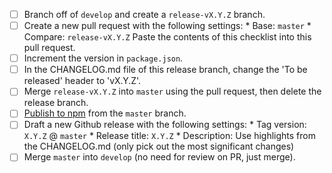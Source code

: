 - [ ] Branch off of `develop` and create a `release-vX.Y.Z` branch.
- [ ] Create a new pull request with the following settings:
      * Base: `master`
      * Compare: `release-vX.Y.Z`
      Paste the contents of this checklist into this pull request.
- [ ] Increment the version in `package.json`.
- [ ] In the CHANGELOG.md file of this release branch, change the 'To be released' header to 'vX.Y.Z'.
- [ ] Merge `release-vX.Y.Z` into `master` using the pull request, then delete the release branch.
- [ ] [Publish to npm](https://docs.npmjs.com/cli/publish) from the `master` branch.
- [ ] Draft a new Github release with the following settings:
      * Tag version: `X.Y.Z` @ `master`
      * Release title: `X.Y.Z`
      * Description: Use highlights from the CHANGELOG.md (only pick out the most significant changes)
- [ ] Merge `master` into `develop` (no need for review on PR, just merge).
